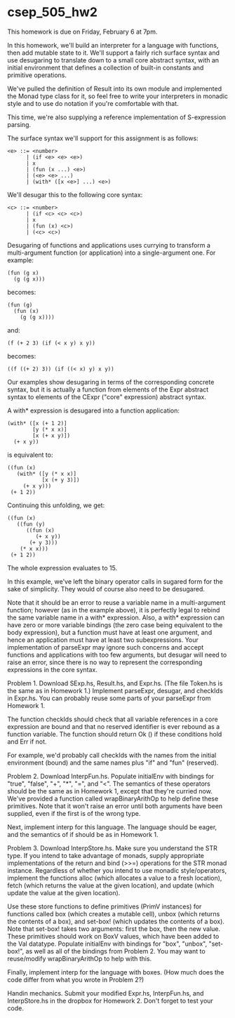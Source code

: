 # csep_505_hw2
This homework is due on Friday, February 6 at 7pm.

In this homework, we'll build an interpreter for a language with functions, then add mutable state to it. We'll support a fairly rich surface syntax and use desugaring to translate down to a small core abstract syntax, with an initial environment that defines a collection of built-in constants and primitive operations.

We've pulled the definition of Result into its own module and implemented the Monad type class for it, so feel free to write your interpreters in monadic style and to use do notation if you're comfortable with that.

This time, we're also supplying a reference implementation of S-expression parsing.

The surface syntax we'll support for this assignment is as follows:

```
<e> ::= <number>
      | (if <e> <e> <e>)
      | x
      | (fun (x ...) <e>)
      | (<e> <e> ...)
      | (with* ([x <e>] ...) <e>)
```

We'll desugar this to the following core syntax:

```
<c> ::= <number>
      | (if <c> <c> <c>)
      | x
      | (fun (x) <c>)
      | (<c> <c>)
```

Desugaring of functions and applications uses currying to transform a multi-argument function (or application) into a single-argument one. For example:

```
(fun (g x)
  (g (g x)))
```

becomes:

```
(fun (g)
  (fun (x)
    (g (g x))))
```

and:

```
(f (+ 2 3) (if (< x y) x y))
```

becomes:

```
((f ((+ 2) 3)) (if ((< x) y) x y))
```

Our examples show desugaring in terms of the corresponding concrete syntax, but it is actually a function from elements of the Expr abstract syntax to elements of the CExpr ("core" expression) abstract syntax.

A with* expression is desugared into a function application:

```
(with* ([x (+ 1 2)]
        [y (* x x)]
        [x (+ x y)])
  (+ x y))
```

is equivalent to:

```
((fun (x)
   (with* ([y (* x x)]
           [x (+ y 3)])
     (+ x y)))
 (+ 1 2))
```

Continuing this unfolding, we get:

```
((fun (x)
   ((fun (y)
      ((fun (x)
         (+ x y))
       (+ y 3)))
    (* x x)))
 (+ 1 2))
```

The whole expression evaluates to 15.

In this example, we've left the binary operator calls in sugared form for the sake of simplicity. They would of course also need to be desugared.

Note that it should be an error to reuse a variable name in a multi-argument function; however (as in the example above), it is perfectly legal to rebind the same variable name in a with* expression. Also, a with* expression can have zero or more variable bindings (the zero case being equivalent to the body expression), but a function must have at least one argument, and hence an application must have at least two subexpressions. Your implementation of parseExpr may ignore such concerns and accept functions and applications with too few arguments, but desugar will need to raise an error, since there is no way to represent the corresponding expressions in the core syntax.


Problem 1. Download SExp.hs, Result.hs, and Expr.hs. (The file Token.hs is the same as in Homework 1.) Implement parseExpr, desugar, and checkIds in Expr.hs. You can probably reuse some parts of your parseExpr from Homework 1.

The function checkIds should check that all variable references in a core expression are bound and that no reserved identifier is ever rebound as a function variable. The function should return Ok () if these conditions hold and Err <reason> if not.

For example, we'd probably call checkIds with the names from the initial environment (bound) and the same names plus "if" and "fun" (reserved).


Problem 2. Download InterpFun.hs. Populate initialEnv with bindings for "true", "false", "+", "*", "=", and "<". The semantics of these operators should be the same as in Homework 1, except that they're curried now. We've provided a function called wrapBinaryArithOp to help define these primitives. Note that it won't raise an error until both arguments have been supplied, even if the first is of the wrong type.

Next, implement interp for this language. The language should be eager, and the semantics of if should be as in Homework 1.


Problem 3. Download InterpStore.hs. Make sure you understand the STR type. If you intend to take advantage of monads, supply appropriate implementations of the return and bind (>>=) operations for the STR monad instance. Regardless of whether you intend to use monadic style/operators, implement the functions alloc (which allocates a value to a fresh location), fetch (which returns the value at the given location), and update (which update the value at the given location).

Use these store functions to define primitives (PrimV instances) for functions called box (which creates a mutable cell), unbox (which returns the contents of a box), and set-box! (which updates the contents of a box). Note that set-box! takes two arguments: first the box, then the new value. These primitives should work on BoxV values, which have been added to the Val datatype.
Populate initialEnv with bindings for "box", "unbox", "set-box!", as well as all of the bindings from Problem 2. You may want to reuse/modify wrapBinaryArithOp to help with this.

Finally, implement interp for the language with boxes. (How much does the code differ from what you wrote in Problem 2?)


Handin mechanics. Submit your modified Expr.hs, InterpFun.hs, and InterpStore.hs in the dropbox for Homework 2. Don't forget to test your code.
